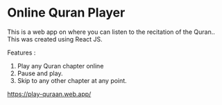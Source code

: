 <h1>Online Quran Player</h1>

This is a web app on where you can listen to the recitation of the Quran.. This was created using React JS.

Features :

1. Play any Quran chapter online
2. Pause and play.
3. Skip to any other chapter at any point.

https://play-quraan.web.app/
